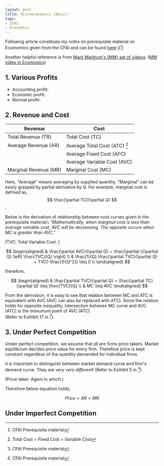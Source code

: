 ```yaml
---
layout: post
title: Microeconomics (Basic)
tags: 
- CFA1
- Economics
---
```


<script src="https://cdn.mathjax.org/mathjax/latest/MathJax.js?config=TeX-AMS-MML_HTMLorMML" type="text/javascript"></script>
Following article constitues my notes on prerequisite material on Ecomomics given from the CFAI and can be found [here](https://www.cfainstitute.org/-/media/documents/support/programs/cfa/prerequisite-economics-material-demand-and-supply-analysis-intro.ashx)
()[^1])


[^1]: CFAI Prerequisite material

Another helpful reference is from [Mark Meldrum's (MM) set of videos](https://www.youtube.com/watch?v=pitQYVFgibs&list=PLM9WI-4yn8BIkIVB9yfFcTVKT3uO_d3hZ&index=4).
([MM video in Economics](https://www.youtube.com/watch?v=S4cKRMSyqk0&list=PLM9WI-4yn8BIkIVB9yfFcTVKT3uO_d3hZ&index=34))

## 1. Various Profits

- Accounting profit:
- Economic profit:
- Normal profit:



## 2. Revenue and Cost

| Revenue | Cost |
----|---- 
| Total Revenue (TR)  | Total Cost (TC) |
| Average Revenue (AR)  | Average Total Cost (ATC) [^2]|
|   | Average Fixed Cost (AFC) |
|   | Average Variable Cost (AVC) |
| Marginal Revenue (MR) | Marginal Cost (MC) |

[^2]: Total Cost = Fixed Cost + Variable Cost


Here, "Average" means averaging by supplied quantity. 
"Marginal" can be easily grasped by partial derivative by Q. For example, marginal cost is defined as, 
$$ \frac{\partial TC}{\partial Q} $$.




Below is the derivation of relationship between cost curves given in the prerequisite material:\\
*"Mathematically, when marginal cost is less than average variable cost, AVC will be decreasing. The opposite occurs when MC is greater than AVC."*

(TVC: Total Variable Cost. )

$$
\begin{aligned}
& \frac{\partial AVC}{\partial Q} = \frac{\partial }{\partial Q} \left( \frac{TVC}{Q} \right) \\
& \frac{1}{Q} \frac{\partial TVC}{\partial Q} + TVC(-\frac{1}{Q^2}) \leq 0 \\
\end{aligned}
$$

therefore, 

$$
\begin{aligned}
& \frac{\partial TVC}{\partial Q} = \frac{\partial TC}{\partial Q} \leq \frac{TVC}{Q} \\
& MC  \leq AVC
\end{aligned}
$$

From the derivation, it is easy to see that relation between MC and ATC is equivalent with AVC (AVC can also be replaced with ATC). 
Since the relation holds for opposite inequality, 
intersection between MC curve and AVC (ATC) is the miniumum point of AVC (ATC).  
(Refer to Exihibit 17 in [^1])


## 3. Under Perfect Competition
Under perfect competition, we assume that all are firms price takers.
Market equilibrium decides price value for every firm. Therefore price is kept constant regardless of the quantity demanded for individual firms.

It is important to distinguish between market demand curve and firm's demand curve. They are *very very different*!
(Refer to Exihibit 5 in [^1])
<!-- ![_config.yml]({{ site.baseurl }}/images/cfa1/econ-pre17.png) -->
<!-- ![_config.yml]({{ site.baseurl }}/images/cfa1/econ-pre5.png) -->


(Price taker: Agent in which )

Therefore below equation holds,

$$
\begin{equation}
Price = AR = MR
\end{equation}
$$




## Under Imperfect Competition





